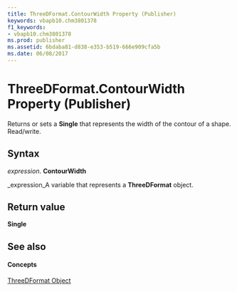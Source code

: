 ```yaml
---
title: ThreeDFormat.ContourWidth Property (Publisher)
keywords: vbapb10.chm3801378
f1_keywords:
- vbapb10.chm3801378
ms.prod: publisher
ms.assetid: 6bdaba81-d838-e353-b519-666e909cfa5b
ms.date: 06/08/2017
---
```



# ThreeDFormat.ContourWidth Property (Publisher)

Returns or sets a  **Single** that represents the width of the contour of a shape. Read/write.


## Syntax

 _expression_. **ContourWidth**

 _expression_A variable that represents a  **ThreeDFormat** object.


## Return value

 **Single**


## See also


#### Concepts


 [ThreeDFormat Object](Publisher.ThreeDFormat.md)

